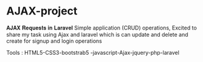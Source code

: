 # AJAX-project

𝐀𝐉𝐀𝐗 𝐑𝐞𝐪𝐮𝐞𝐬𝐭𝐬 𝐢𝐧 𝐋𝐚𝐫𝐚𝐯𝐞𝐥
Simple application (CRUD) operations,
Excited to share my task using Ajax and laravel which is can update and delete and create for signup and login operations

Tools :  HTML5-CSS3-bootstrab5 -javascript-Ajax-jquery-php-laravel
